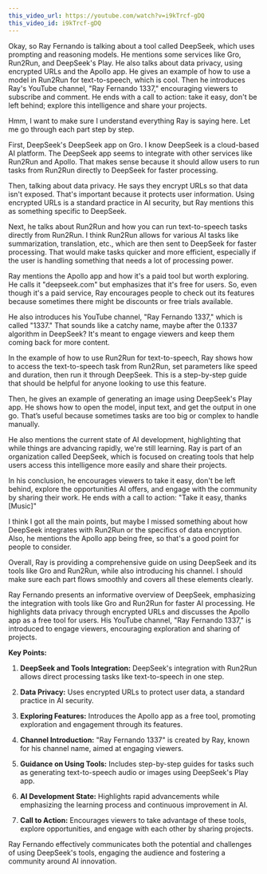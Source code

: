 ```yaml
---
this_video_url: https://youtube.com/watch?v=i9kTrcf-gDQ
this_video_id: i9kTrcf-gDQ
---
```

<think>
Okay, so Ray Fernando is talking about a tool called DeepSeek, which uses prompting and reasoning models. He mentions some services like Gro, Run2Run, and DeepSeek's Play. He also talks about data privacy, using encrypted URLs and the Apollo app. He gives an example of how to use a model in Run2Run for text-to-speech, which is cool. Then he introduces Ray's YouTube channel, "Ray Fernando 1337," encouraging viewers to subscribe and comment. He ends with a call to action: take it easy, don't be left behind; explore this intelligence and share your projects. 

Hmm, I want to make sure I understand everything Ray is saying here. Let me go through each part step by step.

First, DeepSeek's DeepSeek app on Gro. I know DeepSeek is a cloud-based AI platform. The DeepSeek app seems to integrate with other services like Run2Run and Apollo. That makes sense because it should allow users to run tasks from Run2Run directly to DeepSeek for faster processing. 

Then, talking about data privacy. He says they encrypt URLs so that data isn't exposed. That's important because it protects user information. Using encrypted URLs is a standard practice in AI security, but Ray mentions this as something specific to DeepSeek.

Next, he talks about Run2Run and how you can run text-to-speech tasks directly from Run2Run. I think Run2Run allows for various AI tasks like summarization, translation, etc., which are then sent to DeepSeek for faster processing. That would make tasks quicker and more efficient, especially if the user is handling something that needs a lot of processing power.

Ray mentions the Apollo app and how it's a paid tool but worth exploring. He calls it "deepseek.com" but emphasizes that it's free for users. So, even though it's a paid service, Ray encourages people to check out its features because sometimes there might be discounts or free trials available.

He also introduces his YouTube channel, "Ray Fernando 1337," which is called "1337." That sounds like a catchy name, maybe after the 0.1337 algorithm in DeepSeek? It's meant to engage viewers and keep them coming back for more content.

In the example of how to use Run2Run for text-to-speech, Ray shows how to access the text-to-speech task from Run2Run, set parameters like speed and duration, then run it through DeepSeek. This is a step-by-step guide that should be helpful for anyone looking to use this feature.

Then, he gives an example of generating an image using DeepSeek's Play app. He shows how to open the model, input text, and get the output in one go. That’s useful because sometimes tasks are too big or complex to handle manually.

He also mentions the current state of AI development, highlighting that while things are advancing rapidly, we're still learning. Ray is part of an organization called DeepSeek, which is focused on creating tools that help users access this intelligence more easily and share their projects.

In his conclusion, he encourages viewers to take it easy, don't be left behind, explore the opportunities AI offers, and engage with the community by sharing their work. He ends with a call to action: "Take it easy, thanks [Music]"

I think I got all the main points, but maybe I missed something about how DeepSeek integrates with Run2Run or the specifics of data encryption. Also, he mentions the Apollo app being free, so that's a good point for people to consider.

Overall, Ray is providing a comprehensive guide on using DeepSeek and its tools like Gro and Run2Run, while also introducing his channel. I should make sure each part flows smoothly and covers all these elements clearly.
</think>

Ray Fernando presents an informative overview of DeepSeek, emphasizing the integration with tools like Gro and Run2Run for faster AI processing. He highlights data privacy through encrypted URLs and discusses the Apollo app as a free tool for users. His YouTube channel, "Ray Fernando 1337," is introduced to engage viewers, encouraging exploration and sharing of projects.

**Key Points:**

1. **DeepSeek and Tools Integration:** DeepSeek's integration with Run2Run allows direct processing tasks like text-to-speech in one step.
   
2. **Data Privacy:** Uses encrypted URLs to protect user data, a standard practice in AI security.

3. **Exploring Features:** Introduces the Apollo app as a free tool, promoting exploration and engagement through its features.

4. **Channel Introduction:** "Ray Fernando 1337" is created by Ray, known for his channel name, aimed at engaging viewers.

5. **Guidance on Using Tools:** Includes step-by-step guides for tasks such as generating text-to-speech audio or images using DeepSeek's Play app.

6. **AI Development State:** Highlights rapid advancements while emphasizing the learning process and continuous improvement in AI.

7. **Call to Action:** Encourages viewers to take advantage of these tools, explore opportunities, and engage with each other by sharing projects.

Ray Fernando effectively communicates both the potential and challenges of using DeepSeek's tools, engaging the audience and fostering a community around AI innovation.
